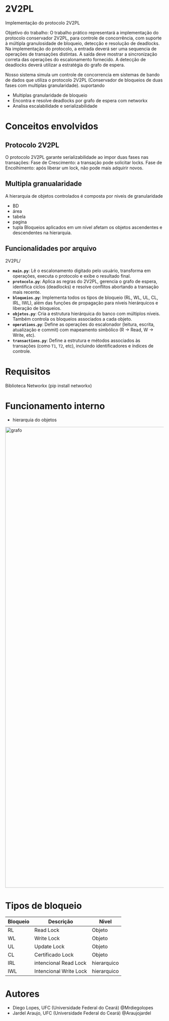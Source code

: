 # 2V2PL
Implementação do protocolo 2V2PL 

 Objetivo do trabalho: O trabalho prático representará a implementação do protocolo conservador 2V2PL, para controle
de concorrência, com suporte à múltipla granulosidade de bloqueio, detecção e resolução de
deadlocks. Na implementação do protocolo, a entrada deverá ser uma sequencia de operações
de transações distintas. A saída deve mostrar a sincronização correta das operações do
escalonamento fornecido. A detecção de deadlocks deverá utilizar a estratégia do grafo de
espera.

Nosso sistema simula um controle de concorrencia em sistemas de bando de dados que utiliza o protocolo 2V2PL (Conservador de bloqueios de duas fases com multiplas granularidade).  suportando
*  Multiplas granularidade de bloqueio
*  Encontra e resolve deadlocks por grafo de espera com networkx
*  Analisa escalabilidade e serializabilidade

# Conceitos envolvidos
## Protocolo 2V2PL
O protocolo 2V2PL garante serializabilidade ao impor duas fases nas transações:
Fase de Crescimento: a transação pode solicitar locks.
Fase de Encolhimento: após liberar um lock, não pode mais adquirir novos.
## Multipla granualaridade
 A hierarquia de objetos controlados é composta por niveis de granularidade 
 - BD
 - área
 - tabela
 - pagina
 - tupla
 Bloqueios aplicados em um nível afetam os objetos ascendentes e descendentes na hierarquia.

## Funcionalidades por arquivo
2V2PL/
- **`main.py`**: Lê o escalonamento digitado pelo usuário, transforma em operações, executa o protocolo e exibe o resultado final.
- **`protocolo.py`**: Aplica as regras do 2V2PL, gerencia o grafo de espera, identifica ciclos (deadlocks) e resolve conflitos abortando a transação mais recente.
- **`bloqueios.py`**: Implementa todos os tipos de bloqueio (RL, WL, UL, CL, IRL, IWL), além das funções de propagação para níveis hierárquicos e liberação de bloqueios.
- **`objetos.py`**: Cria a estrutura hierárquica do banco com múltiplos níveis. Também controla os bloqueios associados a cada objeto.
- **`operations.py`**: Define as operações do escalonador (leitura, escrita, atualização e commit) com mapeamento simbólico (R → Read, W → Write, etc).
- **`transactions.py`**: Define a estrutura e métodos associados às transações (como `T1`, `T2`, etc), incluindo identificadores e índices de controle.

# Requisitos

Biblioteca Networkx (pip install networkx)

# Funcionamento interno
* hierarquia do objetos
<img width="8954" height="1458" alt="grafo" src="https://github.com/user-attachments/assets/7a4110e1-e1c4-451b-b12a-7b3b327183b8" />




# Tipos de bloqueio 
|Bloqueio	| Descrição | Nivel |
|---------|-----------|--------|
| RL	| Read Lock | Objeto |
| WL |	Write Lock | Objeto |
| UL |	Update Lock | Objeto |
| CL |	Certificado Lock | Objeto |
| IRL |	intencional Read Lock| hierarquico |
|IWL |	Intencional Write Lock | hierarquico |




# Autores
- Diego Lopes, UFC (Universidade Federal do Ceará) @Mrdiegolopes 
- Jardel Araujo, UFC (Universidade Federal do Ceará) @Araujojardel

